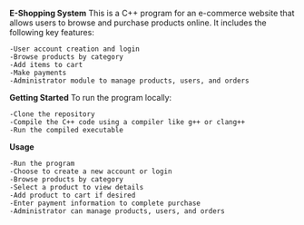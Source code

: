 **E-Shopping System**
This is a C++ program for an e-commerce website that allows users to browse and purchase products online. It includes the following key features:

    -User account creation and login
    -Browse products by category
    -Add items to cart
    -Make payments
    -Administrator module to manage products, users, and orders

**Getting Started**
To run the program locally:

    -Clone the repository
    -Compile the C++ code using a compiler like g++ or clang++
    -Run the compiled executable

**Usage**

    -Run the program
    -Choose to create a new account or login
    -Browse products by category
    -Select a product to view details
    -Add product to cart if desired
    -Enter payment information to complete purchase
    -Administrator can manage products, users, and orders
